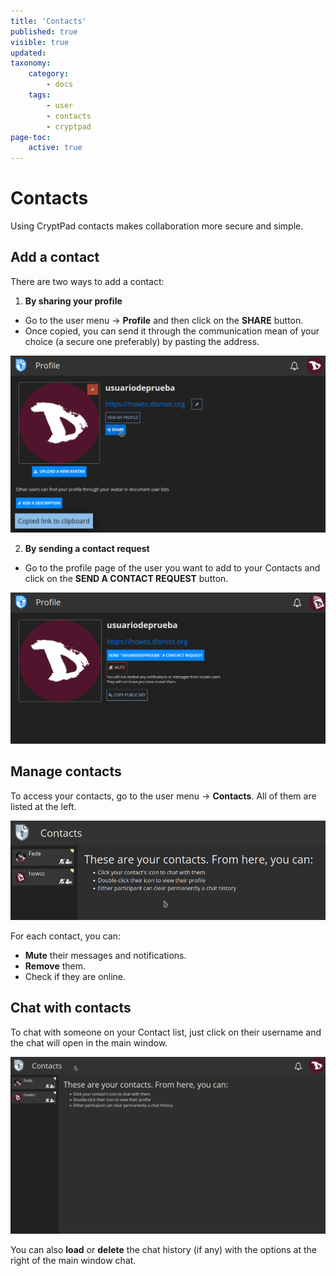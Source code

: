 ```yaml
---
title: 'Contacts'
published: true
visible: true
updated:
taxonomy:
    category:
        - docs
    tags:
        - user
        - contacts
        - cryptpad
page-toc:
    active: true
---
```


# Contacts
Using CryptPad contacts makes collaboration more secure and simple.

## Add a contact
There are two ways to add a contact:

1. **By sharing your profile**
  - Go to the user menu -> **Profile** and then click on the **SHARE** button.
  - Once copied, you can send it through the communication mean of your choice (a secure one preferably) by pasting the address.

![](en/add_contact_share.png)

2. **By sending a contact request**
 - Go to the profile page of the user you want to add to your Contacts and click on the **SEND A CONTACT REQUEST** button.

![](en/contact_request.png)

## Manage contacts
To access your contacts, go to the user menu -> **Contacts**. All of them are listed at the left.

![](en/contacts_options.gif)

For each contact, you can:
  - **Mute** their messages and notifications.
  - **Remove** them.
  - Check if they are online.

## Chat with contacts
To chat with someone on your Contact list, just click on their username and the chat will open in the main window.

![](en/chat.gif)

You can also **load** or **delete** the chat history (if any) with the options at the right of the main window chat.
